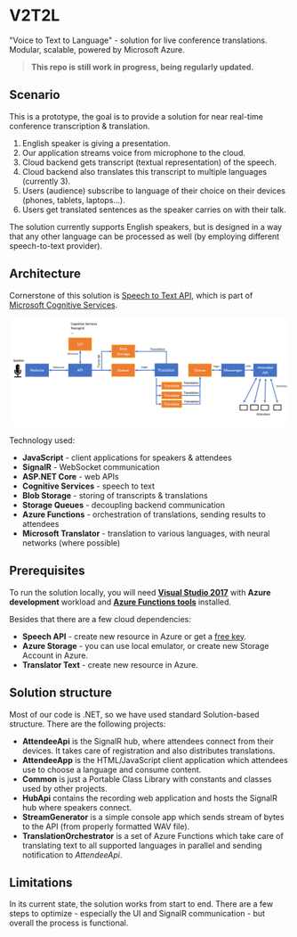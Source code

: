 # V2T2L
"Voice to Text to Language" - solution for live conference translations. Modular, scalable, powered by Microsoft Azure.

> **This repo is still work in progress, being regularly updated.**

## Scenario

This is a prototype, the goal is to provide a solution for near real-time conference transcription & translation.

1. English speaker is giving a presentation.
2. Our application streams voice from microphone to the cloud.
3. Cloud backend gets transcript (textual representation) of the speech.
4. Cloud backend also translates this transcript to multiple languages (currently 3).
5. Users (audience) subscribe to language of their choice on their devices (phones, tablets, laptops...).
6. Users get translated sentences as the speaker carries on with their talk.

The solution currently supports English speakers, but is designed in a way that any other language can be processed as well (by employing different speech-to-text provider).

## Architecture

Cornerstone of this solution is [Speech to Text API](https://azure.microsoft.com/en-us/services/cognitive-services/speech-to-text/), which is part of [Microsoft Cognitive Services](https://azure.microsoft.com/en-us/services/cognitive-services/).

![](_images/V2T2L.png)

Technology used:

* **JavaScript** - client applications for speakers & attendees
* **SignalR** - WebSocket communication
* **ASP.NET Core** - web APIs
* **Cognitive Services** - speech to text
* **Blob Storage** - storing of transcripts & translations
* **Storage Queues** - decoupling backend communication
* **Azure Functions** - orchestration of translations, sending results to attendees
* **Microsoft Translator** - translation to various languages, with neural networks (where possible)

## Prerequisites

To run the solution locally, you will need **[Visual Studio 2017](https://visualstudio.microsoft.com/vs/)** with **Azure development** workload and [**Azure Functions tools**](https://docs.microsoft.com/en-us/azure/azure-functions/functions-develop-vs) installed.

Besides that there are a few cloud dependencies:

* **Speech API** - create new resource in Azure or get a [free key](https://azure.microsoft.com/en-us/try/cognitive-services/?api=speech-services).
* **Azure Storage** - you can use local emulator, or create new Storage Account in Azure.
* **Translator Text** - create new resource in Azure.

## Solution structure

Most of our code is .NET, so we have used standard Solution-based structure. There are the following projects:

* **AttendeeApi** is the SignalR hub, where attendees connect from their devices. It takes care of registration and also distributes translations.
* **AttendeeApp** is the HTML/JavaScript client application which attendees use to choose a language and consume content.
* **Common** is just a Portable Class Library with constants and classes used by other projects.
* **HubApi** contains the recording web application and hosts the SignalR hub where speakers connect.
* **StreamGenerator** is a simple console app which sends stream of bytes to the API (from properly formatted WAV file).
* **TranslationOrchestrator** is a set of Azure Functions which take care of translating text to all supported languages in parallel and sending notification to *AttendeeApi*.

## Limitations

In its current state, the solution works from start to end. There are a few steps to optimize - especially the UI and SignalR communication - but overall the process is functional.